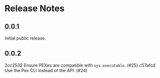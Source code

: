 # Release Notes

## 0.0.1

Initial public release.

## 0.0.2

2cc2532 Ensure PEXes are compatible with `sys.executable`. (#25)
c57afcd Use the Pex CLI instead of the API. (#24)

